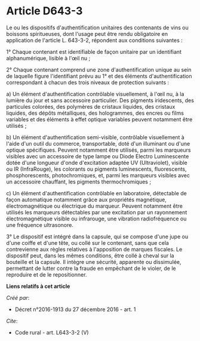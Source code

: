 # Article D643-3

Le ou les dispositifs d'authentification unitaires des contenants de vins ou boissons spiritueuses, dont l'usage peut être
rendu obligatoire en application de l'article L. 643-3-2, répondent aux conditions suivantes : 

1° Chaque contenant est identifiable de façon unitaire par un identifiant alphanumérique, lisible à l'œil nu ; 

2° Chaque contenant comprend une zone d'authentification unique au sein de laquelle figure l'identifiant prévu au 1° et des
éléments d'authentification correspondant à chacun des trois niveaux de protection suivants : 

a) Un élément d'authentification contrôlable visuellement, à l'œil nu, à la lumière du jour et sans accessoire particulier.
Des pigments iridescents, des particules colorées, des polymères de cristaux liquides, des cristaux liquides, des dépôts
métalliques, des hologrammes, des encres ou films variables et des éléments à effet optique variables peuvent notamment être
utilisés ; 

b) Un élément d'authentification semi-visible, contrôlable visuellement à l'aide d'un outil du commerce, transportable, doté
d'un illuminant ou d'une optique spécifiques. Peuvent notamment être utilisés, parmi les marqueurs visibles avec un
accessoire de type lampe ou Diode Electro Luminescente dotée d'une longueur d'onde d'excitation adaptée UV (Ultraviolet),
visible ou IR (InfraRouge), les colorants ou pigments luminescents, fluorescents, phosphorescents, photochromiques, et, parmi
les marqueurs visibles avec un accessoire chauffant, les pigments thermochromiques ; 

c) Un élément d'authentification contrôlable en laboratoire, détectable de façon automatique notamment grâce aux propriétés
magnétique, électromagnétique ou électrique du marqueur. Peuvent notamment être utilisés les marqueurs détectables par une
excitation par un rayonnement électromagnétique visible ou infrarouge, une vibration radiofréquence ou une fréquence
ultrasonore. 

3° Le dispositif est intégré dans la capsule, qui se compose d'une jupe ou d'une coiffe et d'une tête, ou collé sur le
contenant, sans que cela contrevienne aux règles relatives à l'apposition de marques fiscales. Le dispositif peut, dans les
mêmes conditions, être collé à cheval sur la bouteille et la capsule. Il intègre une sécurité, apparente ou dissimulée,
permettant de lutter contre la fraude en empêchant de le violer, de le reproduire et de le repositionner.

**Liens relatifs à cet article**

_Créé par_:

  - Décret n°2016-1913 du 27 décembre 2016 - art. 1

_Cite_:

  - Code rural - art. L643-3-2 (V)
